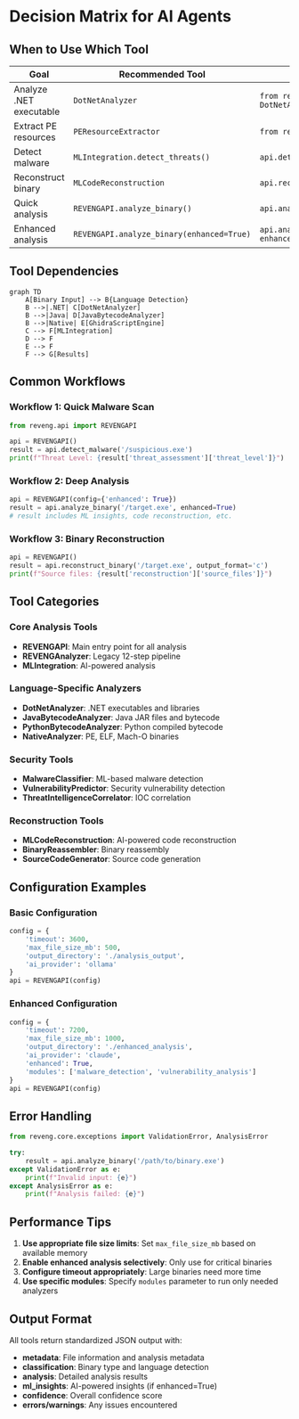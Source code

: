 # Decision Matrix for AI Agents

## When to Use Which Tool

| Goal | Recommended Tool | Example |
|------|------------------|---------|
| Analyze .NET executable | `DotNetAnalyzer` | `from reveng.analyzers import DotNetAnalyzer` |
| Extract PE resources | `PEResourceExtractor` | `from reveng.pe import PEResourceExtractor` |
| Detect malware | `MLIntegration.detect_threats()` | `api.detect_malware(binary_path)` |
| Reconstruct binary | `MLCodeReconstruction` | `api.reconstruct_binary(binary_path)` |
| Quick analysis | `REVENGAPI.analyze_binary()` | `api.analyze_binary('/path/to/binary.exe')` |
| Enhanced analysis | `REVENGAPI.analyze_binary(enhanced=True)` | `api.analyze_binary('/path/to/binary.exe', enhanced=True)` |

## Tool Dependencies

```mermaid
graph TD
    A[Binary Input] --> B{Language Detection}
    B -->|.NET| C[DotNetAnalyzer]
    B -->|Java| D[JavaBytecodeAnalyzer]
    B -->|Native| E[GhidraScriptEngine]
    C --> F[MLIntegration]
    D --> F
    E --> F
    F --> G[Results]
```

## Common Workflows

### Workflow 1: Quick Malware Scan
```python
from reveng.api import REVENGAPI

api = REVENGAPI()
result = api.detect_malware('/suspicious.exe')
print(f"Threat Level: {result['threat_assessment']['threat_level']}")
```

### Workflow 2: Deep Analysis
```python
api = REVENGAPI(config={'enhanced': True})
result = api.analyze_binary('/target.exe', enhanced=True)
# result includes ML insights, code reconstruction, etc.
```

### Workflow 3: Binary Reconstruction
```python
api = REVENGAPI()
result = api.reconstruct_binary('/target.exe', output_format='c')
print(f"Source files: {result['reconstruction']['source_files']}")
```

## Tool Categories

### Core Analysis Tools
- **REVENGAPI**: Main entry point for all analysis
- **REVENGAnalyzer**: Legacy 12-step pipeline
- **MLIntegration**: AI-powered analysis

### Language-Specific Analyzers
- **DotNetAnalyzer**: .NET executables and libraries
- **JavaBytecodeAnalyzer**: Java JAR files and bytecode
- **PythonBytecodeAnalyzer**: Python compiled bytecode
- **NativeAnalyzer**: PE, ELF, Mach-O binaries

### Security Tools
- **MalwareClassifier**: ML-based malware detection
- **VulnerabilityPredictor**: Security vulnerability detection
- **ThreatIntelligenceCorrelator**: IOC correlation

### Reconstruction Tools
- **MLCodeReconstruction**: AI-powered code reconstruction
- **BinaryReassembler**: Binary reassembly
- **SourceCodeGenerator**: Source code generation

## Configuration Examples

### Basic Configuration
```python
config = {
    'timeout': 3600,
    'max_file_size_mb': 500,
    'output_directory': './analysis_output',
    'ai_provider': 'ollama'
}
api = REVENGAPI(config)
```

### Enhanced Configuration
```python
config = {
    'timeout': 7200,
    'max_file_size_mb': 1000,
    'output_directory': './enhanced_analysis',
    'ai_provider': 'claude',
    'enhanced': True,
    'modules': ['malware_detection', 'vulnerability_analysis']
}
api = REVENGAPI(config)
```

## Error Handling

```python
from reveng.core.exceptions import ValidationError, AnalysisError

try:
    result = api.analyze_binary('/path/to/binary.exe')
except ValidationError as e:
    print(f"Invalid input: {e}")
except AnalysisError as e:
    print(f"Analysis failed: {e}")
```

## Performance Tips

1. **Use appropriate file size limits**: Set `max_file_size_mb` based on available memory
2. **Enable enhanced analysis selectively**: Only use for critical binaries
3. **Configure timeout appropriately**: Large binaries need more time
4. **Use specific modules**: Specify `modules` parameter to run only needed analyzers

## Output Format

All tools return standardized JSON output with:
- **metadata**: File information and analysis metadata
- **classification**: Binary type and language detection
- **analysis**: Detailed analysis results
- **ml_insights**: AI-powered insights (if enhanced=True)
- **confidence**: Overall confidence score
- **errors/warnings**: Any issues encountered
